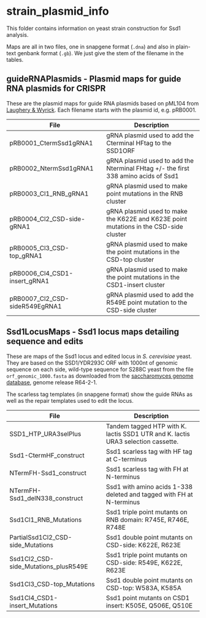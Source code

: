 # strain_plasmid_info

This folder contains information on yeast strain construction for Ssd1 analysis.

Maps are all in two files, one in snapgene format (`.dna`) and also in plain-text genbank format (`.gb`).
We just give the stem of the filename in the tables.

## guideRNAPlasmids - Plasmid maps for guide RNA plasmids for CRISPR

These are the plasmid maps for guide RNA plasmids based on pML104 from [Laughery & Wyrick](https://doi.org/10.1002/cpmb.110).
Each filename starts with the plasmid id, e.g. pRB0001.


| File | Description |
|-|-|
| pRB0001_CtermSsd1gRNA1 | gRNA plasmid used to add the  Cterminal HFtag to the  SSD1ORF  |
| pRB0002_NtermSsd1gRNA1 | gRNA plasmid used to add the Nterminal FHtag +/- the first 338 amino acids of Ssd1 |
| pRB0003_Cl1_RNB_gRNA1 | gRNA plasmid used to make point mutations in the RNB cluster |
| pRB0004_Cl2_CSD-side-gRNA1 | gRNA plasmid used to make the K622E and K623E point mutations in the CSD-side cluster |
| pRB0005_Cl3_CSD-top_gRNA1 | gRNA plasmid used to make the point mutations in the CSD-top cluster |
| pRB0006_Cl4_CSD1-insert_gRNA1 | gRNA plasmid used to make the point mutations in the CSD1-insert cluster |
| pRB0007_Cl2_CSD-sideR549EgRNA1 | gRNA plasmid used to add the R549E point mutation to the CSD-side cluster |


## Ssd1LocusMaps - Ssd1 locus maps detailing sequence and edits

These are maps of the Ssd1 locus and edited locus in _S. cerevisiae_ yeast.
They are based on the SSD1/YDR293C ORF with 1000nt of genomic sequence on each side, wild-type sequence for S288C yeast from the file `orf_genomic_1000.fasta` as downloaded from the [saccharomyces genome database](https://www.yeastgenome.org/), genome release R64-2-1.

The scarless tag templates (in snapgene format) show the guide RNAs as well as the repair templates used to edit the locus.

| File | Description
|-|-|
| SSD1_HTP_URA3selPlus | Tandem tagged HTP with K. lactis SSD1 UTR and K. lactis URA3 selection cassette. |
| Ssd1-CtermHF_construct | Ssd1 scarless tag with HF tag at C-terminus |
| NTermFH-Ssd1_construct | Ssd1 scarless tag with FH at N-terminus |
| NTermFH-Ssd1_delN338_construct | Ssd1 with amino acids 1-338 deleted and tagged with FH at N-terminus |
| Ssd1Cl1_RNB_Mutations | Ssd1 triple point mutants on RNB domain: R745E, R746E, R748E |
| PartialSsd1Cl2_CSD-side_Mutations | Ssd1 double point mutants on CSD-side: K622E, R623E  |
| Ssd1Cl2_CSD-side_Mutations_plusR549E | Ssd1 triple point mutants on CSD-side: R549E, K622E, R623E |
| Ssd1Cl3_CSD-top_Mutations | Ssd1 double point mutants on CSD-top: W583A, K585A |
| Ssd1Cl4_CSD1-insert_Mutations | Ssd1 point mutants on CSD1 insert: K505E, Q506E, Q510E |
